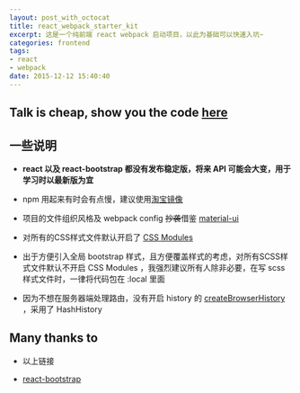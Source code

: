 ```yaml
---
layout: post_with_octocat
title: react_webpack_starter_kit
excerpt: 这是一个纯前端 react webpack 启动项目，以此为基础可以快速入坑~
categories: frontend
tags: 
- react
- webpack
date: 2015-12-12 15:40:40
---
```



## Talk is cheap, show you the code [here](https://github.com/yiyizym/react_starter_kit)

## 一些说明

- **react 以及 react-bootstrap 都没有发布稳定版，将来 API 可能会大变，用于学习时以最新版为宜**

- npm 用起来有时会有点慢，建议使用[淘宝镜像](http://npm.taobao.org/)

- 项目的文件组织风格及 webpack config ~~抄袭~~借鉴 [material-ui](https://github.com/callemall/material-ui)

- 对所有的CSS样式文件默认开启了 [CSS Modules](https://github.com/css-modules/css-modules)

- 出于方便引入全局 bootstrap 样式，且方便覆盖样式的考虑，对所有SCSS样式文件默认不开启 CSS Modules ，我强烈建议所有人除非必要，在写 scss 样式文件时，一律将代码包在 :local 里面

- 因为不想在服务器端处理路由，没有开启 history 的 [createBrowserHistory](https://github.com/rackt/react-router/blob/master/docs/guides/basics/Histories.md) ，采用了 HashHistory

## Many thanks to

- 以上链接

- [react-bootstrap](https://react-bootstrap.github.io/)